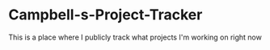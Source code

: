 # Campbell-s-Project-Tracker
This is a place where I publicly track what projects I'm working on right now
